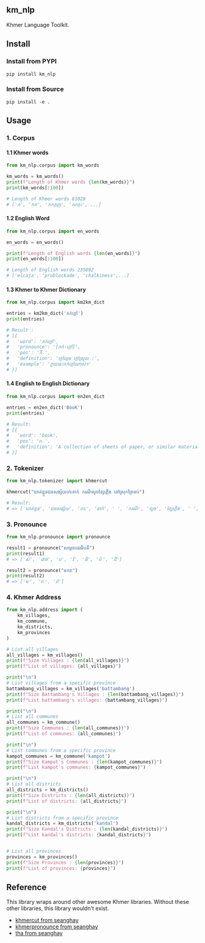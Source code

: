 ## km_nlp 

Khmer Language Toolkit.


## Install

### Install from PYPI

```shell
pip install km_nlp
```

### Install from Source

```shell
pip install -e .
```


## Usage 

### 1. Corpus

#### 1.1 Khmer words

```python
from km_nlp.corpus import km_words

km_words = km_words()
print(f"Length of Khmer words {len(km_words)}")
print(km_words[:100])

# Length of Khmer words 81028
# ['ក', 'កក', 'កកកុញ', 'កកកុះ', ...]
```

#### 1.2 English Word

```python
from km_nlp.corpus import en_words

en_words = en_words()

print(f"Length of English words {len(en_words)}")
print(en_words[:100])

# Length of English words 235892
# ['elcaja', 'problockade', 'chalkiness',...]
```


#### 1.3 Khmer to Khmer Dictionary 

```python
from km_nlp.corpus import km2km_dict

entries = km2km_dict('កក់ក្ដៅ')
print(entries)

# Result : 
# [{
#   'word': 'កក់ក្ដៅ', 
#   'pronounce': '[កក់-ក្ដៅ]', 
#   'pos': 'កិ.', 
#   'definition': 'ក្ដៅល្មម ក្ដៅស្រួល :', 
#   'example': 'ភួយនេះកក់ក្ដៅណាស់។'
# }]

```

#### 1.4 English to English Dictionary 

```python
from km_nlp.corpus import en2en_dict

entries = en2en_dict('BooK')
print(entries)

# Result: 
# [{
#   'word': 'book', 
#   'pos': 'n.', 
#   'definition': 'A collection of sheets of paper, or similar material....
# }]
```

### 2. Tokenizer

```python
from km_nlp.tokenizer import khmercut

khmercut("ឃាត់ខ្លួនជនសង្ស័យ០៤នាក់ ករណីលួចខ្សែភ្លើង នៅស្រុកព្រៃនប់")

# Result: 
# => ['ឃាត់ខ្លួន', 'ជនសង្ស័យ', '០៤', 'នាក់', ' ', 'ករណី', 'លួច', 'ខ្សែភ្លើង', ' ', 'នៅ', 'ស្រុក', 'ព្រៃនប់']

```

### 3. Pronounce 

```python
from km_nlp.pronounce import pronounce

result1 = pronounce("សម្ដេចបវរធិបតី")
print(result1)
# => ['សំ', 'ដាច់', 'ប', 'វ៉', 'ធិ', 'ប៉ៈ', 'ដី']

result2 = pronounce("មករា")
print(result2)
# => ['មៈ', 'កៈ', 'រ៉ា']

```


### 4. Khmer Address

```python
from km_nlp.address import (
    km_villages, 
    km_commune, 
    km_districts, 
    km_provinces
)

# List all villages
all_villages = km_villages()
print(f"Size Villages : {len(all_villages)}")
print(f"List of villages: {all_villages}")

print("\n")
# List villages from a specific province
battambang_villages = km_villages('battambang')
print(f"Size Battambang's Villages : {len(battambang_villages)}")
print(f"List battambang's villages: {battambang_villages}")

print("\n")
# List all communes
all_communes = km_commune()
print(f"Size Communes : {len(all_communes)}")
print(f"List of communes: {all_communes}")

print("\n")
# List communes from a specific province
kampot_communes = km_commune('kampot')
print(f"Size Kampot's Communes : {len(kampot_communes)}")
print(f"List kampot's communes: {kampot_communes}")

print("\n")
# List all districts
all_districts = km_districts()
print(f"Size Districts : {len(all_districts)}")
print(f"List of districts: {all_districts}")

print("\n")
# List districts from a specific province
kandal_districts = km_districts('kandal')
print(f"Size Kandal's Districts : {len(kandal_districts)}")
print(f"List kandal's districts: {kandal_districts}")


# List all provinces
provinces = km_provinces()
print(f"Size Provinces : {len(provinces)}")
print(f"List of provinces: {provinces}")

```


## Reference 

This library wraps around other awesome Khmer libraries. Without these other libraries, this library wouldn't exist.

- [khmercut from seanghay](https://github.com/seanghay/tha)
- [khmerpronounce from seanghay](https://github.com/seanghay/khmerpronounce)
- [tha from seanghay](https://github.com/seanghay/tha)
